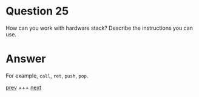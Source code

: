 
# Question 25


How can you work with hardware stack? Describe the instructions you can use.


# Answer




For example, `call`, `ret`, `push`, `pop`.



[prev](024.md) +++ [next](026.md)
